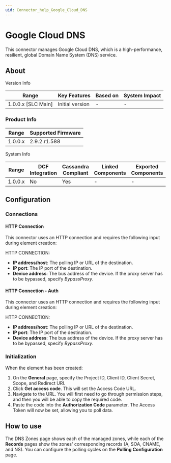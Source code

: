 ```yaml
---
uid: Connector_help_Google_Cloud_DNS
---
```


# Google Cloud DNS

This connector manages Google Cloud DNS, which is a high-performance, resilient, global Domain Name System (DNS) service.

## About

Version Info

| Range                | Key Features     | Based on     | System Impact     |
|----------------------|------------------|--------------|-------------------|
| 1.0.0.x [SLC Main]   | Initial version  | -            | -                 |

### Product Info

| Range     | Supported Firmware     |
|-----------|------------------------|
| 1.0.0.x   | 2.9.2.r1.588           |

System Info

| Range     | DCF Integration     | Cassandra Compliant     | Linked Components     | Exported Components     |
|-----------|---------------------|-------------------------|-----------------------|-------------------------|
| 1.0.0.x   | No                  | Yes                     | -                     | -                       |

## Configuration

### Connections

#### HTTP Connection

This connector uses an HTTP connection and requires the following input during element creation:

HTTP CONNECTION:

- **IP address/host**: The polling IP or URL of the destination.
- **IP port**: The IP port of the destination.
- **Device address**: The bus address of the device. If the proxy server has to be bypassed, specify *BypassProxy*.

#### HTTP Connection - Auth

This connector uses an HTTP connection and requires the following input during element creation:

HTTP CONNECTION:

- **IP address/host**: The polling IP or URL of the destination.
- **IP port**: The IP port of the destination.
- **Device address**: The bus address of the device. If the proxy server has to be bypassed, specify *BypassProxy*.

### Initialization

When the element has been created:

1. On the **General** page, specify the Project ID, Client ID, Client Secret, Scope, and Redirect URI.
1. Click **Get access code**. This will set the Access Code URL.
1. Navigate to the URL. You will first need to go through permission steps, and then you will be able to copy the required code.
1. Paste the code into the **Authorization Code** parameter. The Access Token will now be set, allowing you to poll data.

## How to use

The DNS Zones page shows each of the managed zones, while each of the **Records** pages show the zones' corresponding records (A, SOA, CNAME, and NS). You can configure the polling cycles on the **Polling Configuration** page.
